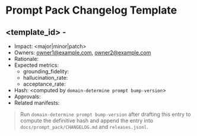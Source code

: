 # Prompt Pack Changelog Template

## <template_id> <version> - <YYYY-MM-DD>
- Impact: <major|minor|patch>
- Owners: <owner1@example.com>, <owner2@example.com>
- Rationale: <One-line summary of the change>
- Expected metrics:
  - grounding_fidelity: <delta or target>
  - hallucination_rate: <delta or target>
  - acceptance_rate: <delta or target>
- Hash: <computed by `domain-determine prompt bump-version`>
- Approvals: <governance approvers>
- Related manifests: <manifest ids linked to this release>

> Run `domain-determine prompt bump-version` after drafting this entry to compute the definitive hash and append the entry into `docs/prompt_pack/CHANGELOG.md` and `releases.jsonl`.
